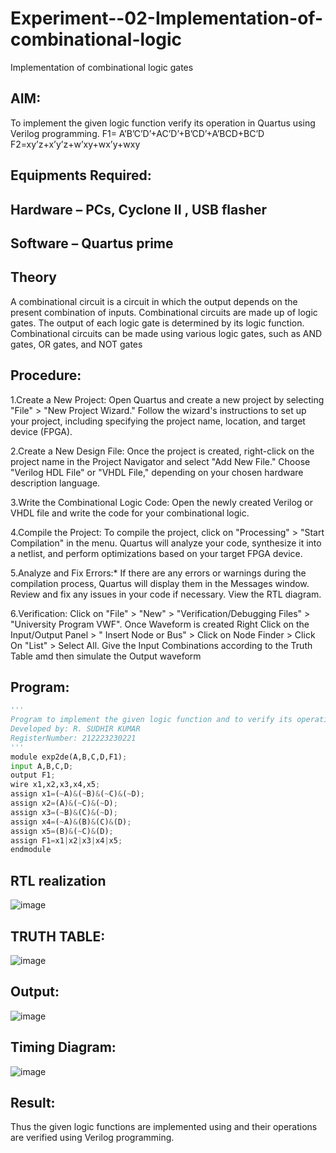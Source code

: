 # Experiment--02-Implementation-of-combinational-logic
Implementation of combinational logic gates
 
## AIM:
To implement the given logic function verify its operation in Quartus using Verilog programming.
 F1= A’B’C’D’+AC’D’+B’CD’+A’BCD+BC’D
F2=xy’z+x’y’z+w’xy+wx’y+wxy
 
 
 
## Equipments Required:
## Hardware – PCs, Cyclone II , USB flasher
## Software – Quartus prime


## Theory
 A combinational circuit is a circuit in which the output depends on the present combination of inputs. Combinational circuits are made up of logic gates. The output of each logic gate is determined by its logic function. Combinational circuits can be made using various logic gates, such as AND gates, OR gates, and NOT gates

## Procedure:
1.Create a New Project: Open Quartus and create a new project by selecting "File" > "New Project Wizard." Follow the wizard's instructions to set up your project, including specifying the project name, location, and target device (FPGA).

2.Create a New Design File: Once the project is created, right-click on the project name in the Project Navigator and select "Add New File." Choose "Verilog HDL File" or "VHDL File," depending on your chosen hardware description language.

3.Write the Combinational Logic Code: Open the newly created Verilog or VHDL file and write the code for your combinational logic.

4.Compile the Project: To compile the project, click on "Processing" > "Start Compilation" in the menu. Quartus will analyze your code, synthesize it into a netlist, and perform optimizations based on your target FPGA device.

5.Analyze and Fix Errors:* If there are any errors or warnings during the compilation process, Quartus will display them in the Messages window. Review and fix any issues in your code if necessary. View the RTL diagram.

6.Verification: Click on "File" > "New" > "Verification/Debugging Files" > "University Program VWF". Once Waveform is created Right Click on the Input/Output Panel > " Insert Node or Bus" > Click on Node Finder > Click On "List" > Select All. Give the Input Combinations according to the Truth Table amd then simulate the Output waveform
## Program:
```python
'''
Program to implement the given logic function and to verify its operations in quartus using Verilog programming.
Developed by: R. SUDHIR KUMAR
RegisterNumber: 212223230221
'''
module exp2de(A,B,C,D,F1);
input A,B,C,D;
output F1;
wire x1,x2,x3,x4,x5;
assign x1=(~A)&(~B)&(~C)&(~D);
assign x2=(A)&(~C)&(~D);
assign x3=(~B)&(C)&(~D);
assign x4=(~A)&(B)&(C)&(D);
assign x5=(B)&(~C)&(D);
assign F1=x1|x2|x3|x4|x5;
endmodule
```
## RTL realization
![image](https://github.com/Sudhirr5/Experiment--02-Implementation-of-combinational-logic-/assets/139332214/5f074106-694e-4221-a1ff-1b74c55a8794)
## TRUTH TABLE:
![image](https://github.com/Sudhirr5/Experiment--02-Implementation-of-combinational-logic-/assets/139332214/d7d5825e-4af9-4f40-bcde-208617d43833)

## Output:
![image](https://github.com/Sudhirr5/Experiment--02-Implementation-of-combinational-logic-/assets/139332214/07f41201-60d0-4218-b5b4-94717106eb27)

## Timing Diagram:
![image](https://github.com/Sudhirr5/Experiment--02-Implementation-of-combinational-logic-/assets/139332214/7a92949d-e157-4588-9ff0-6a0f0512d8c5)

## Result:
Thus the given logic functions are implemented using  and their operations are verified using Verilog programming.
